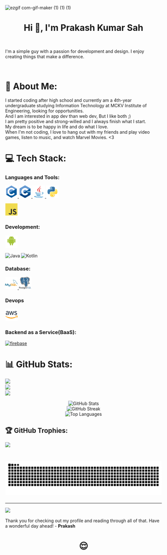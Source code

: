 ![ezgif com-gif-maker (1) (1) (1)](https://user-images.githubusercontent.com/78205194/182679081-41feed22-0a39-4a37-b241-1f5f13b19add.gif)

<h1 align="center">Hi 👋, I'm Prakash Kumar Sah </h1>

<br />

I'm a simple guy with a passion for development and design. I enjoy creating things that make a difference.

<br />

# 💫 About Me:
I started coding after high school and currently am a 4th-year undergraduate studying Information Technology at MCKV Institute of Engineering, looking for opportunities.<br>And I am interested in app dev than web dev, But I like both ;) <br>I am pretty positive and strong-willed and I always finish what I start.<br>My dream is to be happy in life and do what I love.<br>When I'm not coding, I love to hang out with my friends and play video games, listen to music,  and watch Marvel Movies. <3


# 💻 Tech Stack:

<h3 align="left">Languages and Tools:</h3>
<p align="left"> <a href="https://www.cprogramming.com/" target="_blank" rel="noreferrer"> <img src="https://raw.githubusercontent.com/devicons/devicon/master/icons/c/c-original.svg" alt="c" width="40" height="40"/> </a>   <a href="https://www.w3schools.com/cpp/" target="_blank" rel="noreferrer"> <img src="https://raw.githubusercontent.com/devicons/devicon/master/icons/cplusplus/cplusplus-original.svg" alt="cplusplus" width="40" height="40"/> </a> <a href="https://www.java.com" target="_blank" rel="noreferrer"> <img src="https://raw.githubusercontent.com/devicons/devicon/master/icons/java/java-original.svg" alt="java" width="40" height="40"/> </a> <a href="https://www.python.org" target="_blank" rel="noreferrer"> <img src="https://raw.githubusercontent.com/devicons/devicon/master/icons/python/python-original.svg" alt="python" width="40" height="40"/> </a> </p> <p align="left"> <a href="https://developer.mozilla.org/en-US/docs/Web/JavaScript" target="_blank" rel="noreferrer"> <img src="https://raw.githubusercontent.com/devicons/devicon/master/icons/javascript/javascript-original.svg" alt="javascript" width="40" height="40"/> </a> </p>



<h3 align="left">Development:</h3>

<p align="left"> <a href="https://developer.android.com" target="_blank" rel="noreferrer"> <img src="https://raw.githubusercontent.com/devicons/devicon/master/icons/android/android-original-wordmark.svg" alt="android" width="40" height="40"/> </a> </p>

![Java](https://img.shields.io/badge/java-%23ED8B00.svg?style=for-the-badge&logo=java&logoColor=white) ![Kotlin](https://img.shields.io/badge/kotlin-%230095D5.svg?style=for-the-badge&logo=kotlin&logoColor=white)

<h3 align="left">Database:</h3>
<p align="left"> <a href="https://www.mysql.com/" target="_blank" rel="noreferrer"> <img src="https://raw.githubusercontent.com/devicons/devicon/master/icons/mysql/mysql-original-wordmark.svg" alt="mysql" width="40" height="40"/> </a> <a href="https://www.postgresql.org" target="_blank" rel="noreferrer"> <img src="https://raw.githubusercontent.com/devicons/devicon/master/icons/postgresql/postgresql-original-wordmark.svg" alt="postgresql" width="40" height="40"/> </a> </p>

<h3 align="left">Devops</h3>
<p align="left"> <a href="https://aws.amazon.com" target="_blank" rel="noreferrer"> <img src="https://raw.githubusercontent.com/devicons/devicon/master/icons/amazonwebservices/amazonwebservices-original-wordmark.svg" alt="aws" width="40" height="40"/> </a> </p>


<h3 align="left">Backend as a Service(BaaS):</h3>
<p align="left"> <a href="https://firebase.google.com/" target="_blank" rel="noreferrer"> <img src="https://www.vectorlogo.zone/logos/firebase/firebase-icon.svg" alt="firebase" width="40" height="40"/> </a> </p>


# 📊 GitHub Stats:

![](https://github-readme-stats.vercel.app/api?username=prakash100402&theme=tokyonight&hide_border=false&include_all_commits=false&count_private=false)<br/>
![](https://github-readme-streak-stats.herokuapp.com/?user=prakash100402&theme=tokyonight&hide_border=false)<br/>
![](https://github-readme-stats.vercel.app/api/top-langs/?username=prakash100402&theme=tokyonight&hide_border=false&include_all_commits=false&count_private=false&layout=compact)


<div align="center">
    <img src="https://github-readme-stats.vercel.app/api?username=prakash100402&theme=tokyonight&hide_border=false&include_all_commits=false&count_private=false" alt="GitHub Stats">
    <br>
    <img src="https://github-readme-streak-stats.herokuapp.com/?user=prakash100402&theme=tokyonight&hide_border=false" alt="GitHub Streak">
    <br>
    <img src="https://github-readme-stats.vercel.app/api/top-langs/?username=prakash100402&theme=tokyonight&hide_border=false&include_all_commits=false&count_private=false&layout=compact" alt="Top Languages"></div>



## 🏆 GitHub Trophies:
![](https://github-profile-trophy.vercel.app/?username=prakash100402&theme=radical&no-frame=false&no-bg=true&margin-w=4) 

###

<br clear="both">

<img src="https://raw.githubusercontent.com/prakash100402/prakash100402/output/snake.svg" alt="Snake animation" />

###

---
[![](https://visitcount.itsvg.in/api?id=prakash100402&icon=0&color=0)](https://visitcount.itsvg.in)


Thank you for checking out my profile and reading through all of that. Have a wonderful day ahead! - **Prakash**

<h1 align="center"> 😌 </h1>
